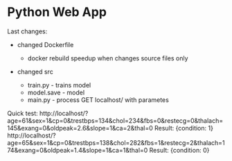 # Python Web App

Last changes:
- changed Dockerfile
    - docker rebuild speedup when changes source files only

- changed src
    - train.py - trains model
    - model.save - model
    - main.py - process GET localhost/ with parametes

Quick test:
    http://localhost/?age=61&sex=1&cp=0&trestbps=134&chol=234&fbs=0&restecg=0&thalach=145&exang=0&oldpeak=2.6&slope=1&ca=2&thal=0
    Result: {condition: 1}
    http://localhost/?age=65&sex=1&cp=0&trestbps=138&chol=282&fbs=1&restecg=2&thalach=174&exang=0&oldpeak=1.4&slope=1&ca=1&thal=0
    Result: {condition: 0}
